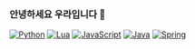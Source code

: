 ### 안녕하세요 우라입니다 🙌

[![Python](https://img.shields.io/badge/Python-3776AB?style=for-the-badge&logo=python&logoColor=white)](https://www.python.org/)
[![Lua](https://img.shields.io/badge/Lua-2C2D72?style=for-the-badge&logo=lua&logoColor=white)](https://www.lua.org/)
[![JavaScript](https://img.shields.io/badge/JavaScript-F7DF1E?style=for-the-badge&logo=javascript&logoColor=black)](https://www.javascript.com/)
[![Java](https://img.shields.io/badge/Java-007396?style=for-the-badge&logo=java&logoColor=white)](https://www.java.com/)
[![Spring](https://img.shields.io/badge/Spring-6DB33F?style=for-the-badge&logo=spring&logoColor=white)](https://spring.io/)


